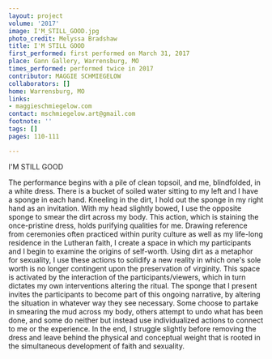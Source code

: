 ```yaml
---
layout: project
volume: '2017'
image: I'M_STILL_GOOD.jpg
photo_credit: Melyssa Bradshaw
title: I'M STILL GOOD
first_performed: first performed on March 31, 2017
place: Gann Gallery, Warrensburg, MO
times_performed: performed twice in 2017
contributor: MAGGIE SCHMIEGELOW
collaborators: []
home: Warrensburg, MO
links:
- maggieschmiegelow.com
contact: mschmiegelow.art@gmail.com
footnote: ''
tags: []
pages: 110-111

---
```


I'M STILL GOOD

The performance begins with a pile of clean topsoil, and me, blindfolded, in a white dress. There is a bucket of soiled water sitting to my left and I have a sponge in each hand. Kneeling in the dirt, I hold out the sponge in my right hand as an invitation. With my head slightly bowed, I use the opposite sponge to smear the dirt across my body. This action, which is staining the once-pristine dress, holds purifying qualities for me. Drawing reference from ceremonies often practiced within purity culture as well as my life-long residence in the Lutheran faith, I create a space in which my participants and I begin to examine the origins of self-worth. Using dirt as a metaphor for sexuality, I use these actions to solidify a new reality in which one's sole worth is no longer contingent upon the preservation of virginity. This space is activated by the interaction of the participants/viewers, which in turn dictates my own interventions altering the ritual. The sponge that I present invites the participants to become part of this ongoing narrative, by altering the situation in whatever way they see necessary. Some choose to partake in smearing the mud across my body, others attempt to undo what has been done, and some do neither but instead use individualized actions to connect to me or the experience. In the end, I struggle slightly before removing the dress and leave behind the physical and conceptual weight that is rooted in the simultaneous development of faith and sexuality.
